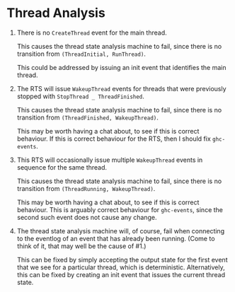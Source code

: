 # Thread Analysis

1.  There is no `CreateThread` event for the main thread.

    This causes the thread state analysis machine to fail, since there is no
    transition from `(ThreadInitial, RunThread)`.

    This could be addressed by issuing an init event that identifies the main
    thread.

2.  The RTS will issue `WakeupThread` events for threads that were previously
    stopped with `StopThread _ ThreadFinished`.

    This causes the thread state analysis machine to fail, since there is no
    transition from `(ThreadFinished, WakeupThread)`.

    This may be worth having a chat about, to see if this is correct behaviour.
    If this is correct behaviour for the RTS, then I should fix `ghc-events`.

3.  This RTS will occasionally issue multiple `WakeupThread` events in sequence
    for the same thread.

    This causes the thread state analysis machine to fail, since there is no
    transition from `(ThreadRunning, WakeupThread)`.

    This may be worth having a chat about, to see if this is correct behaviour.
    This is arguably correct behaviour for `ghc-events`, since the second such
    event does not cause any change.

4.  The thread state analysis machine will, of course, fail when connecting to
    the eventlog of an event that has already been running. (Come to think of
    it, that may well be the cause of #1.)

    This can be fixed by simply accepting the output state for the first event
    that we see for a particular thread, which is deterministic. Alternatively,
    this can be fixed by creating an init event that issues the current thread
    state.
